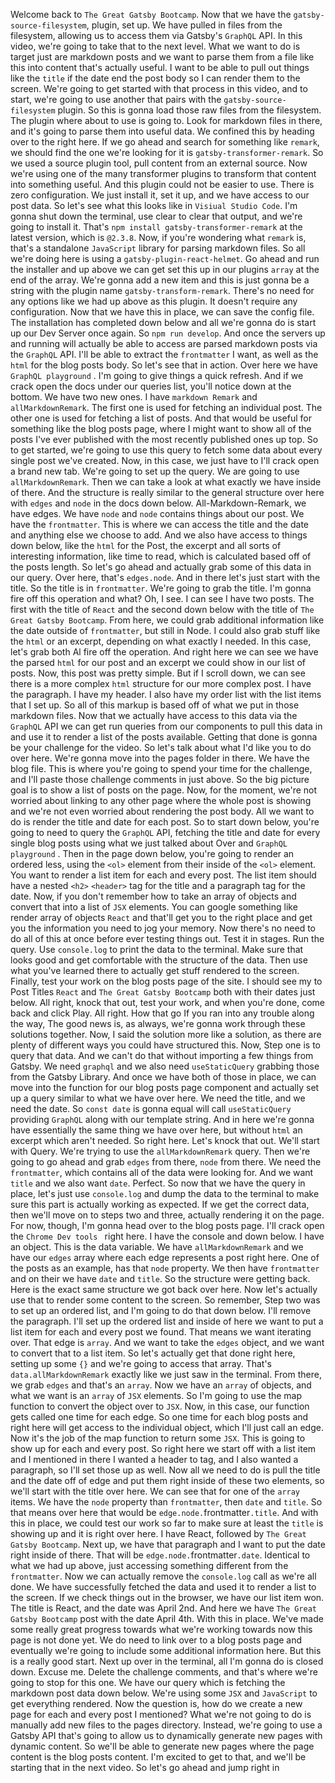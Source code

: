 Welcome back to `The Great Gatsby Bootcamp`. Now that we have the `gatsby-source-filesystem`, plugin, set up. We have pulled in files from the filesystem, allowing us to access them via Gatsby's `GraphQL` API. In this video, we're going to take that to the next level. What we want to do is target just are markdown posts and we want to parse them from a file like this into content that's actually useful. I want to be able to pull out things like the `title` if the date end the post body so I can render them to the screen. We're going to get started with that process in this video, and to start, we're going to use another that pairs with the `gatsby-source-filesystem` plugin. So this is gonna load those raw files from the filesystem. The plugin where about to use is going to. Look for markdown files in there, and it's going to parse them into useful data. We confined this by heading over to the right here. If we go ahead and search for something like `remark`, we should find the one we're looking for it is `gatsby-transformer-remark`. So we used a source plugin tool, pull content from an external source. Now we're using one of the many transformer plugins to transform that content into something useful. And this plugin could not be easier to use. There is zero configuration. We just install it, set it up, and we have access to our post data. So let's see what this looks like in `Visiual Studio Code`. I'm gonna shut down the terminal, use clear to clear that output, and we're going to install it. That's `npm install gatsby-transformer-remark` at the latest version, which is `@2.3.8`. Now, if you're wondering what `remark` is, that's a standalone `JavaScript` library for parsing markdown files. So all we're doing here is using a `gatsby-plugin-react-helmet`. Go ahead and run the installer and up above we can get set this up in our plugins `array` at the end of the array. We're gonna add a new item and this is just gonna be a string with the plugin name `gatsby-transform-remark`. There's no need for any options like we had up above as this plugin. It doesn't require any configuration. Now that we have this in place, we can save the config file. The installation has completed down below and all we're gonna do is start up our Dev Server once again. So `npm run develop`. And once the servers up and running will actually be able to access are parsed markdown posts via the `GraphQL` API. I'll be able to extract the `frontmatter` I want, as well as the `html` for the blog posts body. So let's see that in action. Over here we have `GraphQL playground` . I'm going to give things a quick refresh. And if we crack open the docs under our queries list, you'll notice down at the bottom. We have two new ones. I have `markdown Remark` and `allMarkdownRemark`. The  first one is used for fetching an individual post. The other one is used for fetching a list of posts. And that would be useful for something like the blog posts page, where I might want to show all of the posts I've ever published with the most recently published ones up top. So to get started, we're going to use this query to fetch some data about every single post we've created. Now, in this case, we just have to I'll crack open a brand new tab. We're going to set up the query. We are going to use `allMarkdownRemark`. Then we can take a look at what exactly we have inside of there. And the structure is really similar to the general structure over here with `edges` and `node` in the docs down below. All-Markdown-Remark, we have edges. We have `node` and `node` contains things about our post. We have the `frontmatter`. This is where we can access the title and the date and anything else we choose to add. And we also have access to things down below, like the `html` for the Post, the excerpt and all sorts of interesting information, like time to read, which is calculated based off of the posts length. So let's go ahead and actually grab some of this data in our query. Over here, that's `edges.node`. And in there let's just start with the title. So the title is in `frontmatter`. We're going to grab the title. I'm gonna fire off this operation and what? Oh, I see. I can see I have two posts. The first with the title of `React` and the second down below with the title of `The Great Gatsby Bootcamp`. From here, we could grab additional information like the date outside of `frontmatter`, but still in Node. I could also grab stuff like the `html` or an excerpt, depending on what exactly I needed. In this case, let's grab both Al fire off the operation. And right here we can see we have the parsed `html` for our post and an excerpt we could show in our list of posts. Now, this post was pretty simple. But if I scroll down, we can see there is a more complex `html` structure for our more complex post. I have the paragraph. I have my header. I also have my order list with the list items that I set up. So all of this markup is based off of what we put in those markdown files. Now that we actually have access to this data via the `GraphQL` API we can get run queries from our components to pull this data in and use it to render a list of the posts available. Getting that done is gonna be your challenge for the video. So let's talk about what I'd like you to do over here. We're gonna move into the pages folder in there. We have the blog file. This is where you're going to spend your time for the challenge, and I'll paste those challenge comments in just above. So the big picture goal is to show a list of posts on the page. Now, for the moment, we're not worried about linking to any other page where the whole post is showing and we're not even worried about rendering the post body. All we want to do is render the title and date for each post. So to start down below, you're going to need to query the `GraphQL` API, fetching the title and date for every single blog posts using what we just talked about Over and `GraphQL playground` . Then in the page down below, you're going to render an ordered less, using the `<ol>` element from their inside of the `<ol>` element. You want to render a list item for each and every post. The list item should have a nested `<h2>` `<header>` tag for the title and a paragraph tag for the date. Now, if you don't remember how to take an array of objects and convert that into a list of `JSX` elements. You can google something like render array of objects `React` and that'll get you to the right place and get you the information you need to jog your memory. Now there's no need to do all of this at once before ever testing things out. Test it in stages. Run the query. Use `console.log` to print the data to the terminal. Make sure that looks good and get comfortable with the structure of the data. Then use what you've learned there to actually get stuff rendered to the screen. Finally, test your work on the blog posts page of the site. I should see my to Post Titles `React` and `The Great Gatsby Bootcamp` both with their dates just below. All right, knock that out, test your work, and when you're done, come back and click Play. All right. How that go If you ran into any trouble along the way, The good news is, as always, we're gonna work through these solutions together. Now, I said the solution more like a solution, as there are plenty of different ways you could have structured this. Now, Step one is to query that data. And we can't do that without importing a few things from Gatsby. We need `graphql` and we also need  `useStaticQuery` grabbing those from the Gatsby Library. And once we have both of those in place, we can move into the function for our blog posts page component and actually set up a query similar to what we have over here. We need the title, and we need the date. So `const date` is gonna equal will call `useStaticQuery` providing `GraphQL` along with our template string. And in here we're gonna have essentially the same thing we have over here, but without `html` an excerpt which aren't needed. So right here. Let's knock that out. We'll start with Query. We're trying to use the `allMarkdownRemark` query. Then we're going to go ahead and grab `edges` from there, `node` from there. We need the ``frontmatter``, which contains all of the data were looking for. And we want `title` and we also want `date`. Perfect. So now that we have the query in place, let's just use `console.log` and dump the data to the terminal to make sure this part is actually working as expected. If we get the correct data, then we'll move on to steps two and three, actually rendering it on the page. For now, though, I'm gonna head over to the blog posts page. I'll crack open the `Chrome Dev tools ` right here. I have the console and down below. I have an object. This is the data variable. We have `allMarkdownRemark` and we have our `edges` array where each edge represents a post right here. One of the posts as an example, has that `node` property. We then have `frontmatter` and on their we have `date` and `title`. So the structure were getting back. Here is the exact same structure we got back over here. Now let's actually use that to render some content to the screen. So remember, Step two was to set up an ordered list, and I'm going to do that down below. I'll remove the paragraph. I'll set up the ordered list and inside of here we want to put a list item for each and every post we found. That means we want iterating over. That edge is `array`. And we want to take the `edges` object, and we want to convert that to a list item. So let's actually get that done right here, setting up some `{}` and we're going to access that array. That's `data.allMarkdownRemark` exactly like we just saw in the terminal. From there, we grab `edges` and that's an `array`. Now we have an `array` of objects, and what we want is an `array` of `JSX` elements. So I'm going to use the map function to convert the object over to `JSX`. Now, in this case, our function gets called one time for each edge. So one time for each blog posts and right here will get access to the individual object, which I'll just call an edge. Now it's the job of the map function to return some `JSX`. This is going to show up for each and every post. So right here we start off with a list item and I mentioned in there I wanted a header to tag, and I also wanted a paragraph, so I'll set those up as well. Now all we need to do is pull the title and the date off of edge and put them right inside of these two elements, so we'll start with the title over here. We can see that for one of the `array` items. We have the `node` property than `frontmatter`, then `date` and `title`. So that means over here that would be `edge.node.`frontmatter`.title`. And with this in place, we could test our work so far to make sure at least the `title` is showing up and it is right over here. I have React, followed by `The Great Gatsby Bootcamp`. Next up, we have that paragraph and I want to put the date right inside of there. That will be `edge.node.`frontmatter`.date`. Identical to what we had up above, just accessing something different from the `frontmatter`. Now we can actually remove the `console.log` call as we're all done. We have successfully fetched the data and used it to render a list to the screen. If we check things out in the browser, we have our list item won. The title is React, and the date was April 2nd. And here we have `The Great Gatsby Bootcamp` post with the date April 4th. With this in place. We've made some really great progress towards what we're working towards now this page is not done yet. We do need to link over to a blog posts page and eventually we're going to include some additional information here. But this is a really good start. Next up over in the terminal, all I'm gonna do is closed down. Excuse me. Delete the challenge comments, and that's where we're going to stop for this one. We have our query which is fetching the markdown post data down below. We're using some `JSX` and `JavaScript` to get everything rendered. Now the question is, how do we create a new page for each and every post I mentioned? What we're not going to do is manually add new files to the pages directory. Instead, we're going to use a Gatsby API that's going to allow us to dynamically generate new pages with dynamic content. So we'll be able to generate new pages where the page content is the blog posts content. I'm excited to get to that, and we'll be starting that in the next video. So let's go ahead and jump right in